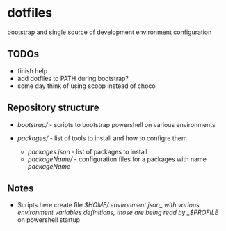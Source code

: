 # dotfiles
bootstrap and single source of development environment configuration

## TODOs
* finish help
* add dotfiles to PATH during bootstrap?
* some day think of using scoop instead of choco

## Repository structure

* _bootstrap/_ - scripts to bootstrap powershell on various environments

* _packages/_ - list of tools to install and how to configre them
    * _packages.json_ - list of packages to install
    * _packageName/_ - configuration files for a packages with name _packageName_

## Notes

* Scripts here create file _$HOME/.environment.json_ with various environment variables definitions,
those are being read by _$PROFILE_ on powershell startup

